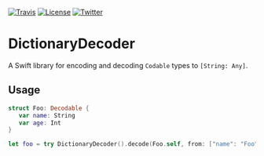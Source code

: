 [![Travis](https://img.shields.io/travis/swhitty/DictionaryDecoder.svg)](https://travis-ci.org/swhitty/DictionaryDecoder)
[![License](https://img.shields.io/badge/license-zlib-lightgrey.svg)](https://opensource.org/licenses/Zlib)
[![Twitter](https://img.shields.io/badge/twitter-@simonwhitty-blue.svg)](http://twitter.com/simonwhitty)

# DictionaryDecoder
A Swift library for encoding and decoding `Codable` types to `[String: Any]`.

## Usage

```swift
struct Foo: Decodable {
   var name: String
   var age: Int
}

let foo = try DictionaryDecoder().decode(Foo.self, from: ["name": "Foo", "age": 99])
```